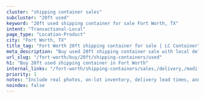 ```yaml
---
cluster: "shipping container sales"
subcluster: "20ft used"
keyword: "20ft used shipping container for sale Fort Worth, TX"
intent: "Transactional-Local"
page_type: "Location-Product"
city: "Fort Worth, TX"
title_tag: "Fort Worth 20ft shipping container for sale | LC Container"
meta_description: "Buy used 20ft shipping container sale with local delivery in Fort Worth, TX. LC Container — local Since 2003. Request a fast quote today."
url_slug: "/fort-worth/buy/20ft/shipping-containers/used"
h1: "Buy 20ft used shipping container in Fort Worth"
internal_links: "/fort-worth/shipping-containers/sales,/delivery,/modifications"
priority: 1
notes: "Include real photos, on-lot inventory, delivery lead times, and financing info."
noindex: false
---
```


<!-- TODO: Add unique city/inventory copy, images, and internal links here. -->
